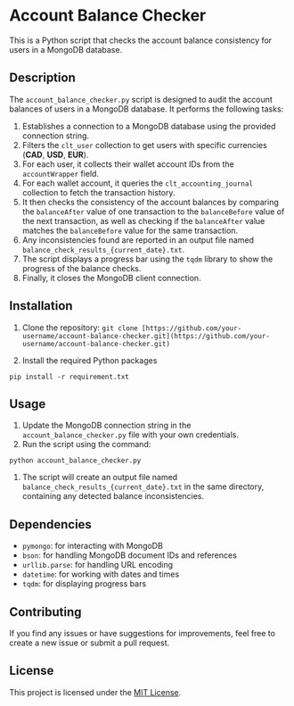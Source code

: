 # Account Balance Checker

This is a Python script that checks the account balance consistency for users in a MongoDB database.

## Description

The `account_balance_checker.py` script is designed to audit the account balances of users in a MongoDB database. It performs the following tasks:

1. Establishes a connection to a MongoDB database using the provided connection string.
2. Filters the `clt_user` collection to get users with specific currencies (**CAD**, **USD**, **EUR**).
3. For each user, it collects their wallet account IDs from the `accountWrapper` field.
4. For each wallet account, it queries the `clt_accounting_journal` collection to fetch the transaction history.
5. It then checks the consistency of the account balances by comparing the `balanceAfter` value of one transaction to the `balanceBefore` value of the next transaction, as well as checking if the `balanceAfter` value matches the `balanceBefore` value for the same transaction.
6. Any inconsistencies found are reported in an output file named `balance_check_results_{current_date}.txt`.
7. The script displays a progress bar using the `tqdm` library to show the progress of the balance checks.
8. Finally, it closes the MongoDB client connection.

## Installation

1. Clone the repository: `git clone [https://github.com/your-username/account-balance-checker.git](https://github.com/your-username/account-balance-checker.git)`

2. Install the required Python packages

```shell
pip install -r requirement.txt
```

## Usage

1. Update the MongoDB connection string in the `account_balance_checker.py` file with your own credentials.
2. Run the script using the command:

```shell
python account_balance_checker.py
```

1. The script will create an output file named `balance_check_results_{current_date}.txt` in the same directory, containing any detected balance inconsistencies.

## Dependencies

- `pymongo`: for interacting with MongoDB
- `bson`: for handling MongoDB document IDs and references
- `urllib.parse`: for handling URL encoding
- `datetime`: for working with dates and times
- `tqdm`: for displaying progress bars

## Contributing

If you find any issues or have suggestions for improvements, feel free to create a new issue or submit a pull request.

## License

This project is licensed under the [MIT License](LICENSE).
